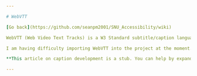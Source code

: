 ```yaml
---

# WebVTT

[Go back](https://github.com/seanpm2001/SNU_Accessibility/wiki)

WebVTT (Web Video Text Tracks) is a W3 Standard subtitle/caption language for HTML5 video.

I am having difficulty importing WebVTT into the project at the moment. I have the subtitles listed out, but I can't get them to show up.

**This article on caption development is a stub. You can help by expanding it.** 

---
```

